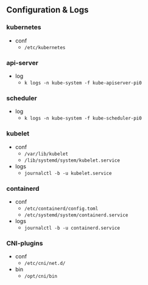 ## Configuration & Logs

### kubernetes
- conf
  - `/etc/kubernetes`
  
### api-server
- log
  - `k logs -n kube-system -f kube-apiserver-pi0`

### scheduler
- log
  - `k logs -n kube-system -f kube-scheduler-pi0`

### kubelet
- conf
  - `/var/lib/kubelet`
  - `/lib/systemd/system/kubelet.service`
- logs
  - `journalctl -b -u kubelet.service`

### containerd
- conf
  - `/etc/containerd/config.toml`
  - `/etc/systemd/system/containerd.service`
- logs
  - `journalctl -b -u containerd.service`

### CNI-plugins
- conf
  - `/etc/cni/net.d/`
- bin
  - `/opt/cni/bin`